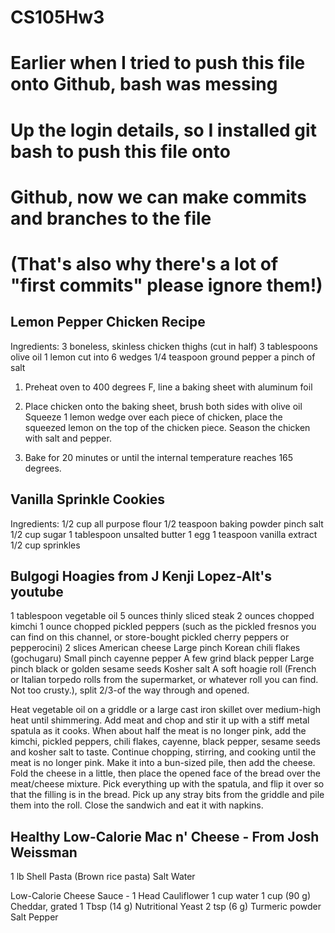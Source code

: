 # CS105Hw3
# Earlier when I tried to push this file onto Github, bash was messing
# Up the login details, so I installed git bash to push this file onto
# Github, now we can make commits and branches to the file
# (That's also why there's a lot of "first commits" please ignore them!)

## Lemon Pepper Chicken Recipe

Ingredients: 3 boneless, skinless chicken thighs (cut in half)
      3 tablespoons olive oil
      1 lemon cut into 6 wedges
      1/4 teaspoon ground pepper
      a pinch of salt

1. Preheat oven to 400 degrees F, line a baking sheet with aluminum foil

2. Place chicken onto the baking sheet, brush both sides with olive oil
Squeeze 1 lemon wedge over each piece of chicken, place the squeezed
lemon on the top of the chicken piece. Season the chicken with salt
and pepper.

3. Bake for 20 minutes or until the internal temperature reaches 165
degrees. 


## Vanilla Sprinkle Cookies

Ingredients: 1/2 cup all purpose flour
      1/2 teaspoon baking powder
      pinch salt
      1/2 cup sugar
      1 tablespoon unsalted butter
      1 egg
      1 teaspoon vanilla extract
      1/2 cup sprinkles


## Bulgogi Hoagies from J Kenji Lopez-Alt's youtube

1 tablespoon vegetable oil
5 ounces thinly sliced steak
2 ounces chopped kimchi
1 ounce chopped pickled peppers (such as the pickled fresnos you can find on this channel, or store-bought pickled cherry peppers or pepperocini)
2 slices American cheese
Large pinch Korean chili flakes (gochugaru)
Small pinch cayenne pepper
A few grind black pepper
Large pinch black or golden sesame seeds
Kosher salt
A soft hoagie roll (French or Italian torpedo rolls from the supermarket, or whatever roll you can find. Not too crusty.), split 2/3-of the way through and opened.

Heat vegetable oil on a griddle or a large cast iron skillet over medium-high heat until shimmering. Add meat and chop and stir it up with a stiff metal spatula as it cooks. When about half the meat is no longer pink, add the kimchi, pickled peppers, chili flakes, cayenne, black pepper, sesame seeds and kosher salt to taste. Continue chopping, stirring, and cooking until the meat is no longer pink. Make it into a bun-sized pile, then add the cheese. Fold the cheese in a little, then place the opened face of the bread over the meat/cheese mixture. Pick everything up with the spatula, and flip it over so that the filling is in  the bread. Pick up any stray bits from the griddle and pile them into the roll. Close the sandwich and eat it with napkins.

## Healthy Low-Calorie Mac n' Cheese - From Josh Weissman
1 lb Shell Pasta (Brown rice pasta)
Salt
Water

Low-Calorie Cheese Sauce -
1 Head Cauliflower 
1 cup water
1 cup (90 g) Cheddar, grated
1 Tbsp (14 g) Nutritional Yeast
2 tsp (6 g) Turmeric powder
Salt
Pepper
